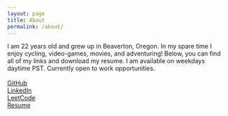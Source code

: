 ```yaml
---
layout: page
title: About
permalink: /about/
---
```


I am 22 years old and grew up in Beaverton, Oregon. In my spare time I enjoy cycling, video-games, movies, and adventuring! Below, you can find all of my links and download my resume. I am available on weekdays daytime PST. Currently open to work opportunities.
\
\
[GitHub](https://github.com/samuelwoodsl)  
[LinkedIn](https://www.linkedin.com/in/samuellwoods/)   
[LeetCode](https://leetcode.com/)\
[Resume]() 
